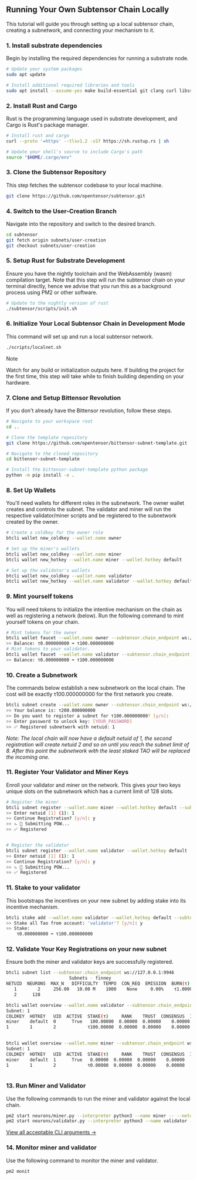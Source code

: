 ## Running Your Own Subtensor Chain Locally

This tutorial will guide you through setting up a local subtensor chain, creating a subnetwork, and connecting your mechanism to it.

### 1. Install substrate dependencies

Begin by installing the required dependencies for running a substrate node.

```bash
# Update your system packages
sudo apt update

# Install additional required libraries and tools
sudo apt install --assume-yes make build-essential git clang curl libssl-dev llvm libudev-dev protobuf-compiler
```

### 2. Install Rust and Cargo

Rust is the programming language used in substrate development, and Cargo is Rust's package manager.

```bash
# Install rust and cargo
curl --proto '=https' --tlsv1.2 -sSf https://sh.rustup.rs | sh

# Update your shell's source to include Cargo's path
source "$HOME/.cargo/env"
```

### 3. Clone the Subtensor Repository

This step fetches the subtensor codebase to your local machine.

```bash
git clone https://github.com/opentensor/subtensor.git
```

### 4. Switch to the User-Creation Branch

Navigate into the repository and switch to the desired branch.

```bash
cd subtensor
git fetch origin subnets/user-creation
git checkout subnets/user-creation
```

### 5. Setup Rust for Substrate Development

Ensure you have the nightly toolchain and the WebAssembly (wasm) compilation target. Note that this step will run the subtensor chain on your terminal directly, hence we advise that you run this as a background process using PM2 or other software.

```bash
# Update to the nightly version of rust
./subtensor/scripts/init.sh
```

### 6. Initialize Your Local Subtensor Chain in Development Mode

This command will set up and run a local subtensor network.

```bash
./scripts/localnet.sh
```

> [!NOTE]
> Watch for any build or initialization outputs here. If building the project for the first time, this step will take while to finish building depending on your hardware.

### 7. Clone and Setup Bittensor Revolution

If you don't already have the Bittensor revolution, follow these steps.

```bash
# Navigate to your workspace root
cd ..

# Clone the template repository
git clone https://github.com/opentensor/bittensor-subnet-template.git

# Navigate to the cloned repository
cd bittensor-subnet-template

# Install the bittensor-subnet-template python package
python -m pip install -e .
```

### 8. Set Up Wallets

You'll need wallets for different roles in the subnetwork. The owner wallet creates and controls the subnet. The validator and miner will run the respective validator/miner scripts and be registered to the subnetwork created by the owner.

```bash
# Create a coldkey for the owner role
btcli wallet new_coldkey --wallet.name owner

# Set up the miner's wallets
btcli wallet new_coldkey --wallet.name miner
btcli wallet new_hotkey --wallet.name miner --wallet.hotkey default

# Set up the validator's wallets
btcli wallet new_coldkey --wallet.name validator
btcli wallet new_hotkey --wallet.name validator --wallet.hotkey default
```

### 9. Mint yourself tokens

You will need tokens to initialize the intentive mechanism on the chain as well as registering a network (below).
Run the following command to mint yourself tokens on your chain.

```bash
# Mint tokens for the owner
btcli wallet faucet --wallet.name owner --subtensor.chain_endpoint ws://127.0.0.1:9946
>> Balance: τ0.000000000 ➡ τ100.000000000
# Mint tokens to your validator.
btcli wallet faucet --wallet.name validator --subtensor.chain_endpoint ws://127.0.0.1:9946
>> Balance: τ0.000000000 ➡ τ100.000000000
```

### 10. Create a Subnetwork

The commands below establish a new subnetwork on the local chain. The cost will be exactly τ100.000000000 for the first network you create.

```bash
btcli subnet create --wallet.name owner --subtensor.chain_endpoint ws://127.0.0.1:9946
>> Your balance is: τ200.000000000
>> Do you want to register a subnet for τ100.000000000? [y/n]:
>> Enter password to unlock key: [YOUR_PASSWORD]
>> ✅ Registered subnetwork with netuid: 1
```

_Note: The local chain will now have a default netuid of 1, the second registration will create netuid 2 and so on until you reach the subnet limit of 8. After this point the subnetwork with the least staked TAO will be replaced the incoming one._

### 11. Register Your Validator and Miner Keys

Enroll your validator and miner on the network. This gives your two keys unique slots on the subnetwork which has a current limit of 128 slots.

```bash
# Register the miner
btcli subnet register --wallet.name miner --wallet.hotkey default --subtensor.chain_endpoint ws://127.0.0.1:9946
>> Enter netuid [1] (1): 1
>> Continue Registration? [y/n]: y
>> ⠦ 📡 Submitting POW...
>> ✅ Registered


# Register the validator
btcli subnet register --wallet.name validator --wallet.hotkey default --subtensor.chain_endpoint ws://127.0.0.1:9946
>> Enter netuid [1] (1): 1
>> Continue Registration? [y/n]: y
>> ⠦ 📡 Submitting POW...
>> ✅ Registered
```

### 11. Stake to your validator

This bootstraps the incentives on your new subnet by adding stake into its incentive mechanism.

```bash
btcli stake add --wallet.name validator --wallet.hotkey default --subtensor.chain_endpoint ws://127.0.0.1:9946
>> Stake all Tao from account: 'validator'? [y/n]: y
>> Stake:
    τ0.000000000 ➡ τ100.000000000
```

### 12. Validate Your Key Registrations on your new subnet

Ensure both the miner and validator keys are successfully registered.

```bash
btcli subnet list --subtensor.chain_endpoint ws://127.0.0.1:9946
                        Subnets - finney
NETUID  NEURONS  MAX_N   DIFFICULTY  TEMPO  CON_REQ  EMISSION  BURN(τ)
   1        2     256.00   10.00 M    1000    None     0.00%    τ1.00000
   2      128

btcli wallet overview --wallet.name validator --subtensor.chain_endpoint ws://127.0.0.1:9946
Subnet: 1
COLDKEY  HOTKEY   UID  ACTIVE  STAKE(τ)     RANK    TRUST  CONSENSUS  INCENTIVE  DIVIDENDS  EMISSION(ρ)   VTRUST  VPERMIT  UPDATED  AXON  HOTKEY_SS58
miner    default  0      True   100.00000  0.00000  0.00000    0.00000    0.00000    0.00000            0  0.00000                14  none  5GTFrsEQfvTsh3WjiEVFeKzFTc2xcf…
1        1        2            τ100.00000  0.00000  0.00000    0.00000    0.00000    0.00000           ρ0  0.00000
                                                                          Wallet balance: τ0.0

btcli wallet overview --wallet.name miner --subtensor.chain_endpoint ws://127.0.0.1:9946
Subnet: 1
COLDKEY  HOTKEY   UID  ACTIVE  STAKE(τ)     RANK    TRUST  CONSENSUS  INCENTIVE  DIVIDENDS  EMISSION(ρ)   VTRUST  VPERMIT  UPDATED  AXON  HOTKEY_SS58
miner    default  1      True   0.00000  0.00000  0.00000    0.00000    0.00000    0.00000            0  0.00000                14  none  5GTFrsEQfvTsh3WjiEVFeKzFTc2xcf…
1        1        2            τ0.00000  0.00000  0.00000    0.00000    0.00000    0.00000           ρ0  0.00000
                                                                          Wallet balance: τ0.0

```

### 13. Run Miner and Validator

Use the following commands to run the miner and validator against the local chain.

```bash
pm2 start neurons/miner.py --interpreter python3 --name miner -- --netuid 1 --subtensor.chain_endpoint ws://127.0.0.1:9946 --wallet.name miner --wallet.hotkey default
pm2 start neurons/validator.py --interpreter python3 --name validator -- --netuid 1 --subtensor.chain_endpoint ws://127.0.0.1:9946 --wallet.name validator --wallet.hotkey default
```

[View all acceptable CLI arguments →]

### 14. Monitor miner and validator

Use the following command to monitor the miner and validator.

```bash
pm2 monit
```

[View all acceptable CLI arguments →]: ./command_line_arguments.md
